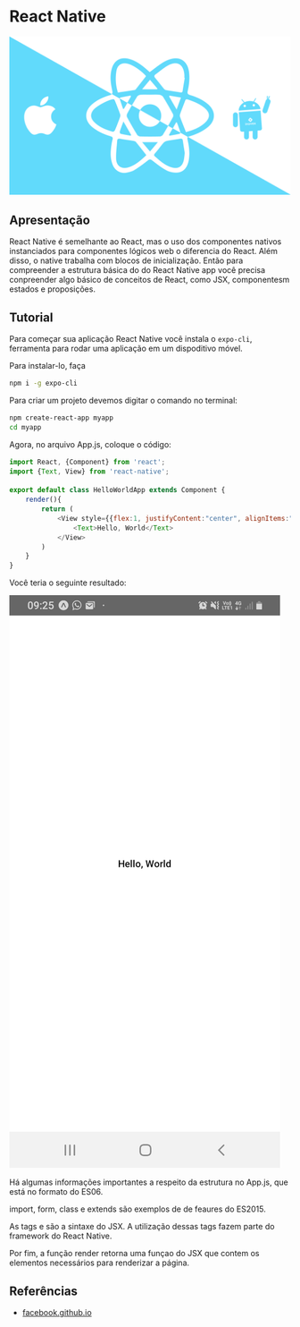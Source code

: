 # React Native

![react](img/react-native.png)

## Apresentação

React Native é semelhante ao React, mas o uso dos componentes nativos instanciados para componentes lógicos web o diferencia do React.
Além disso, o native trabalha com blocos de inicialização. Então para compreender a estrutura básica do do React Native app você precisa conpreender algo básico de conceitos de React, como JSX, componentesm estados e proposições.

## Tutorial

Para começar sua aplicação React Native você instala o `expo-cli`, ferramenta para rodar uma aplicação em um dispoditivo móvel.

Para instalar-lo, faça

```sh
npm i -g expo-cli
```

Para criar um projeto devemos digitar o comando no terminal:

```sh
npm create-react-app myapp
cd myapp
```
Agora, no arquivo App.js, coloque o código:
```js
import React, {Component} from 'react';
import {Text, View} from 'react-native';

export default class HelloWorldApp extends Component {
    render(){
        return (
            <View style={{flex:1, justifyContent:"center", alignItems:"center"}}>
                <Text>Hello, World</Text>
            </View>
        )
    }
}
```

Você teria o seguinte resultado:

![hello](img/hello.jpg)

Há algumas informações importantes a respeito da estrutura no App.js, que está no formato do ES06.

import, form, class e extends são exemplos de de feaures do ES2015.

As tags <View> e <Text> são a sintaxe do JSX. A utilização dessas tags fazem parte do framework do React Native.

Por fim, a função render retorna uma funçao do JSX que contem os elementos necessários para renderizar a página.

## Referências

* [facebook.github.io](https://facebook.github.io/react-native/docs/tutorial)